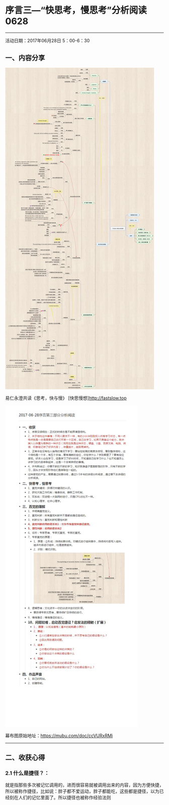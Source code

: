 # 序言三—“快思考，慢思考”分析阅读0628
**********
活动日期：2017年06月28日 5：00-6：30
## 一、内容分享


![](./_image/微信图片_20170723151215.jpg)

易仁永澄共读《思考，快与慢》
[快思慢想]<http://fastslow.top>



![](./_image/2017-06-28序言第三部分分析阅读_爱奇艺.jpg)

幕布图原始地址：<https://mubu.com/doc/ccVURxRMi>



******

## 二、收获心得


### **2.1 什么是捷径？**：

就是指那些多次被记忆调用的，进而很容易就被调用出来的内容，因为方便快捷，所以被称作捷径，比如说：胖子都不爱运动，胖子都能吃，这些都是捷径，以为已经刻在人们的记忆里面了。所以捷径也被称作经验法则







